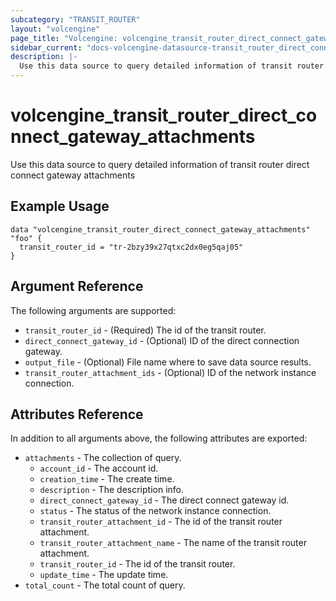 ```yaml
---
subcategory: "TRANSIT_ROUTER"
layout: "volcengine"
page_title: "Volcengine: volcengine_transit_router_direct_connect_gateway_attachments"
sidebar_current: "docs-volcengine-datasource-transit_router_direct_connect_gateway_attachments"
description: |-
  Use this data source to query detailed information of transit router direct connect gateway attachments
---
```

# volcengine_transit_router_direct_connect_gateway_attachments
Use this data source to query detailed information of transit router direct connect gateway attachments
## Example Usage
```hcl
data "volcengine_transit_router_direct_connect_gateway_attachments" "foo" {
  transit_router_id = "tr-2bzy39x27qtxc2dx0eg5qaj05"
}
```
## Argument Reference
The following arguments are supported:
* `transit_router_id` - (Required) The id of the transit router.
* `direct_connect_gateway_id` - (Optional) ID of the direct connection gateway.
* `output_file` - (Optional) File name where to save data source results.
* `transit_router_attachment_ids` - (Optional) ID of the network instance connection.

## Attributes Reference
In addition to all arguments above, the following attributes are exported:
* `attachments` - The collection of query.
    * `account_id` - The account id.
    * `creation_time` - The create time.
    * `description` - The description info.
    * `direct_connect_gateway_id` - The direct connect gateway id.
    * `status` - The status of the network instance connection.
    * `transit_router_attachment_id` - The id of the transit router attachment.
    * `transit_router_attachment_name` - The name of the transit router attachment.
    * `transit_router_id` - The id of the transit router.
    * `update_time` - The update time.
* `total_count` - The total count of query.


